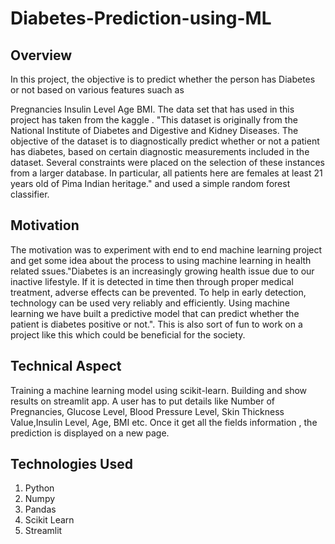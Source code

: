# Diabetes-Prediction-using-ML

## Overview
In this project, the objective is to predict whether the person has Diabetes or not based on various features suach as

Pregnancies
Insulin Level
Age
BMI. The data set that has used in this project has taken from the kaggle . "This dataset is originally from the National Institute of Diabetes and Digestive and Kidney Diseases. The objective of the dataset is to diagnostically predict whether or not a patient has diabetes, based on certain diagnostic measurements included in the dataset. Several constraints were placed on the selection of these instances from a larger database. In particular, all patients here are females at least 21 years old of Pima Indian heritage." and used a simple random forest classifier.

## Motivation
The motivation was to experiment with end to end machine learning project and get some idea about the process to using machine learning in health related ssues."Diabetes is an increasingly growing health issue due to our inactive lifestyle. If it is detected in time then through proper medical treatment, adverse effects can be prevented. To help in early detection, technology can be used very reliably and efficiently. Using machine learning we have built a predictive model that can predict whether the patient is diabetes positive or not.". This is also sort of fun to work on a project like this which could be beneficial for the society.

## Technical Aspect
Training a machine learning model using scikit-learn.
Building and show results on streamlit app.
A user has to put details like Number of Pregnancies, Glucose Level, Blood Pressure Level, Skin Thickness Value,Insulin Level, Age, BMI etc.
Once it get all the fields information , the prediction is displayed on a new page.

## Technologies Used
1. Python
2. Numpy
3. Pandas
4. Scikit Learn
5. Streamlit
